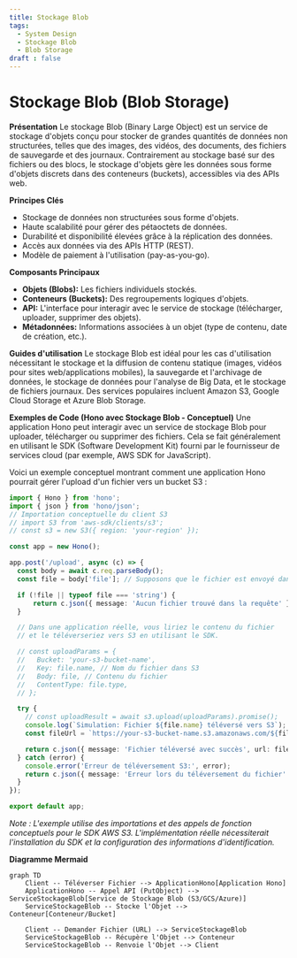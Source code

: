 ```yaml
---
title: Stockage Blob
tags:
  - System Design
  - Stockage Blob
  - Blob Storage
draft : false
---
```


# Stockage Blob (Blob Storage)

**Présentation**
Le stockage Blob (Binary Large Object) est un service de stockage d'objets conçu pour stocker de grandes quantités de données non structurées, telles que des images, des vidéos, des documents, des fichiers de sauvegarde et des journaux. Contrairement au stockage basé sur des fichiers ou des blocs, le stockage d'objets gère les données sous forme d'objets discrets dans des conteneurs (buckets), accessibles via des APIs web.

**Principes Clés**
- Stockage de données non structurées sous forme d'objets.
- Haute scalabilité pour gérer des pétaoctets de données.
- Durabilité et disponibilité élevées grâce à la réplication des données.
- Accès aux données via des APIs HTTP (REST).
- Modèle de paiement à l'utilisation (pay-as-you-go).

**Composants Principaux**
- **Objets (Blobs):** Les fichiers individuels stockés.
- **Conteneurs (Buckets):** Des regroupements logiques d'objets.
- **API:** L'interface pour interagir avec le service de stockage (télécharger, uploader, supprimer des objets).
- **Métadonnées:** Informations associées à un objet (type de contenu, date de création, etc.).

**Guides d'utilisation**
Le stockage Blob est idéal pour les cas d'utilisation nécessitant le stockage et la diffusion de contenu statique (images, vidéos pour sites web/applications mobiles), la sauvegarde et l'archivage de données, le stockage de données pour l'analyse de Big Data, et le stockage de fichiers journaux. Des services populaires incluent Amazon S3, Google Cloud Storage et Azure Blob Storage.

**Exemples de Code (Hono avec Stockage Blob - Conceptuel)**
Une application Hono peut interagir avec un service de stockage Blob pour uploader, télécharger ou supprimer des fichiers. Cela se fait généralement en utilisant le SDK (Software Development Kit) fourni par le fournisseur de services cloud (par exemple, AWS SDK for JavaScript).

Voici un exemple conceptuel montrant comment une application Hono pourrait gérer l'upload d'un fichier vers un bucket S3 :

```typescript
import { Hono } from 'hono';
import { json } from 'hono/json';
// Importation conceptuelle du client S3
// import S3 from 'aws-sdk/clients/s3';
// const s3 = new S3({ region: 'your-region' });

const app = new Hono();

app.post('/upload', async (c) => {
  const body = await c.req.parseBody();
  const file = body['file']; // Supposons que le fichier est envoyé dans un champ 'file'

  if (!file || typeof file === 'string') {
      return c.json({ message: 'Aucun fichier trouvé dans la requête' }, 400);
  }

  // Dans une application réelle, vous liriez le contenu du fichier
  // et le téléverseriez vers S3 en utilisant le SDK.

  // const uploadParams = {
  //   Bucket: 'your-s3-bucket-name',
  //   Key: file.name, // Nom du fichier dans S3
  //   Body: file, // Contenu du fichier
  //   ContentType: file.type,
  // };

  try {
    // const uploadResult = await s3.upload(uploadParams).promise();
    console.log(`Simulation: Fichier ${file.name} téléversé vers S3`);
    const fileUrl = `https://your-s3-bucket-name.s3.amazonaws.com/${file.name}`; // URL simulée

    return c.json({ message: 'Fichier téléversé avec succès', url: fileUrl });
  } catch (error) {
    console.error('Erreur de téléversement S3:', error);
    return c.json({ message: 'Erreur lors du téléversement du fichier' }, 500);
  }
});

export default app;
```
*Note : L'exemple utilise des importations et des appels de fonction conceptuels pour le SDK AWS S3. L'implémentation réelle nécessiterait l'installation du SDK et la configuration des informations d'identification.*

**Diagramme Mermaid**
```mermaid
graph TD
    Client -- Téléverser Fichier --> ApplicationHono[Application Hono]
    ApplicationHono -- Appel API (PutObject) --> ServiceStockageBlob[Service de Stockage Blob (S3/GCS/Azure)]
    ServiceStockageBlob -- Stocke l'Objet --> Conteneur[Conteneur/Bucket]

    Client -- Demander Fichier (URL) --> ServiceStockageBlob
    ServiceStockageBlob -- Récupère l'Objet --> Conteneur
    ServiceStockageBlob -- Renvoie l'Objet --> Client